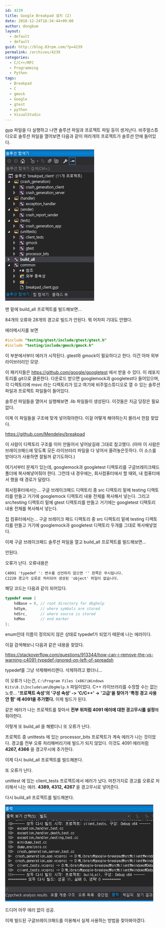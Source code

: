 ```yaml
---
id: 4239
title: Google Breakpad 설치 (2)
date: 2018-12-24T16:34:44+09:00
author: dongbum
layout:
  - default
  - default
guid: http://blog.83rpm.com/?p=4239
permalink: /archives/4239
categories:
  - C/C++/MFC
  - Programming
  - Python
tags:
  - Breakpad
  - C
  - gmock
  - Google
  - gtest
  - python
  - VisualStudio
---
```

gyp 파일을 다 실행하고 나면 솔루션 파일과 프로젝트 파일 등이 생겨난다. 비주얼스튜디오로 솔루션 파일을 열어보면 다음과 같이 여러개의 프로젝트가 솔루션 안에 들어있다.

![](/assets/images/google-breakpad-project-list.png)

맨 밑에 build_all 프로젝트를 빌드해보면...

84개의 오류와 28개의 경고로 빌드가 안된다. 뭐 어차피 기대도 안했다.

에러메시지를 보면

```cpp
#include "testing/gtest/include/gtest/gtest.h"
#include "testing/include/gmock/gmock.h"
```

이 부분에서부터 에러가 시작된다. gtest와 gmock이 필요하다고 한다. 이건 아마 외부라이브러리인 모양.

이 패키지들은 https://github.com/google/googletest 에서 받을 수 있다. 이 레포지토리를 git으로 클론한다. 다운로드 받으면 googlemock과 googletest다 들어있으며, 각 디렉토리에 msvc 라는 디렉토리가 있고 여기에 비주얼스튜디오로 열 수 있는 솔루션 파일과 프로젝트 파일들이 들어있다.

솔루션 파일들을 열어서 실행해보면 .lib 파일들이 생성된다. 이것들은 지금 당장은 필요 없다.

이제 이 파일들을 구조에 맞게 넣어줘야한다. 이걸 어떻게 해야하는지 몰라서 한참 찾았다.

https://github.com/Mendeley/breakpad

이 사람이 디렉토리 구조를 이미 만들어서 넣어놨길래 그대로 참고했다. (아마 이 사람은 브레이크패드에 맞도록 모든 라이브러리 파일을 다 넣어서 올려놓은듯하다. 이 소스를 받아다가 사용하면 잘될꺼 같기도하다.)

여기서부터 문제가 있는데, googlemock과 googletest 디렉토리를 구글브레이크패드 폴더에 복사해넣어줘야 한다. 그런데 내 경우에는, 회사컴퓨터에서 할 때와, 내 컴퓨터에서 했을 때 경로가 달랐다.

회사컴퓨터에서는... 구글 브레이크패드 디렉토리 중 src 디렉토리 밑에 testing 디렉토리를 만들고 거기에 googlemock 디렉토리 내용 전체를 복사해서 넣는다. 그리고 src/testing 디렉토리 밑에 gtest 디렉토리를 만들고 거기에는 googletest 디렉토리 내용 전체를 복사해서 넣는다.

집 컴퓨터에서는... 구글 브레이크 패드 디렉토리 중 src 디렉토리 밑에 testing 디렉토리를 만들고 거기에 googlemock과 googletest 디렉토리 두개를 그대로 복사해넣었다.

이제 구글 브레이크패드 솔루션 파일을 열고 build_all 프로젝트를 빌드해보면...

안된다.

오류가 난다. 오류내용은

```
C4091 'typedef ': 변수를 선언하지 않으면 '' 왼쪽은 무시됩니다.
C2220 경고가 오류로 처리되어 생성된 'object' 파일이 없습니다.
```

해당 코드는 다음과 같이 되어있다.

```cpp
typedef enum {
    hdBase = 0, // root directory for dbghelp
    hdSym,      // where symbols are stored
    hdSrc,      // where source is stored
    hdMax       // end marker
};
```

enum인데 이름이 정의되지 않은 상태로 typedef가 되었기 때문에 나는 에러이다.

이걸 검색해보니 다음과 같은 내용을 찾았다.

https://stackoverflow.com/questions/913344/how-can-i-remove-the-vs-warning-c4091-typedef-ignored-on-left-of-spreadsh

typedef를 그냥 삭제해버리랜다. 삭제하려고 봤더니...

이 오류가 나는건, `C:\Program Files (x86)\Windows Kits\8.1\Include\um\DbgHelp.h` 파일이었다. C++ 라이브러리를 수정할 수는 없는 노릇... **'프로젝트 속성'의 '구성 속성' -> 'C/C++' -> '고급'을 찾아가 '특정 경고 사용 안 함' 에 4091을 추가했다.** 이제 빌드가 된다.

같은 에러가 나는 프로젝트를 찾아서 **전부 위처럼 4091 에러에 대한 경고무시를 설정**해줘야한다.

이렇게 또 build_all 을 해봤더니 또 오류가 난다.

프로젝트 중 unittests 에 있는 processor_bits 프로젝트가 계속 에러가 나는 것이었다. 경고를 전부 오류 처리해버리기에 빌드가 되지 않았다. 이것도 4091 에러처럼 **4267, 4366** 을 경고무시에 추가한다.

이제 다시 build_all 프로젝트를 빌드해본다.

또 오류가 난다.

unittest 에 있는 client_tests 프로젝트에서 에러가 났다. 마찬가지로 경고를 오류로 처리해서 나는 에러. **4389, 4312, 4267** 을 경고무시로 넣어준다.

다시 build_all 프로젝트를 빌드해본다.

![](/assets/images/google-breakpad-build-success.png)

드디어 아무 에러 없이 성공.

이제 빌드된 구글브레이크패드를 이용해서 실제 사용하는 방법을 찾아봐야겠다.

